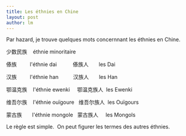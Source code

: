 ```yaml
---
title: Les éthnies en Chine 
layout: post
author: lm
---
```

<p>Par hazard, je trouve quelques mots concernnant les éthnies en Chine. </p>
<p>少数民族    éthnie minoritaire</p>
<p>傣族         l&#39;éthnie dai           傣族人       les Dai</p>
<p>汉族         l&#39;éthnie han          汉族人       les Han</p>
<p>鄂温克族    l&#39;éthnie ewenki     鄂温克族人  les Ewenki</p>
<p>维吾尔族    l&#39;éthnie ouïgoure   维吾尔族人  les Ouïgours</p>
<p>蒙古族       l&#39;éthnie mongole   蒙古族人     les Mongols</p>
<p>Le règle est simple.  On peut figurer les termes des autres éthnies.  </p>
